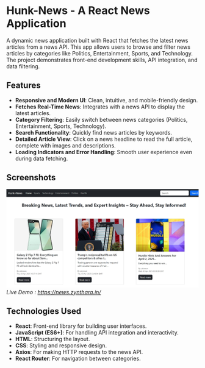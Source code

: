 # Hunk-News - A React News Application

A dynamic news application built with React that fetches the latest news articles from a news API. This app allows users to browse and filter news articles by categories like Politics, Entertainment, Sports, and Technology. The project demonstrates front-end development skills, API integration, and data filtering.

## Features

- **Responsive and Modern UI**: Clean, intuitive, and mobile-friendly design.
- **Fetches Real-Time News**: Integrates with a news API to display the latest articles.
- **Category Filtering**: Easily switch between news categories (Politics, Entertainment, Sports, Technology).
- **Search Functionality**: Quickly find news articles by keywords.
- **Detailed Article View**: Click on a news headline to read the full article, complete with images and descriptions.
- **Loading Indicators and Error Handling**: Smooth user experience even during data fetching.

## Screenshots

![Home Page](Screenshot_4-4-2025_14405_news.zynthara.in.jpeg)  
*Live Demo : https://news.zynthara.in/*

## Technologies Used

- **React**: Front-end library for building user interfaces.
- **JavaScript (ES6+)**: For handling API integration and interactivity.
- **HTML**: Structuring the layout.
- **CSS**: Styling and responsive design.
- **Axios**: For making HTTP requests to the news API.
- **React Router**: For navigation between categories.
